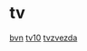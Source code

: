 # tv
[bvn](https://www.bvn.tv/tv-gids/) [tv10](https://vod.tv10.co.il/) [tvzvezda](https://tvzvezda.ru/video)

